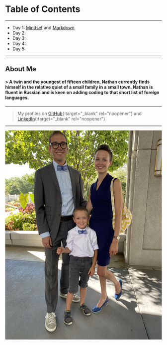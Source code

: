 # Table of Contents  
---
+ Day 1: [Mindset](MINDSET.md) and [Markdown](MARKDOWN.md)
+ Day 2:
+ Day 3:
+ Day 4:
+ Day 5: 
---
## About Me
#### > A twin and the youngest of fifteen children, Nathan currently finds himself in the relative quiet of a small family in a small town. Nathan is fluent in Russian and is keen on adding coding to that short list of foreign languages.
---
> My profiles on [GitHub](https://github.com/nathanrhead){:target="_blank" rel="noopener"} and [LinkedIn](https://www.linkedin.com/in/nathanrheadcox){:target="_blank" rel="noopener"}
---
![Family Photo](F4C0E7A3-ED07-4425-8F28-BF1041F3C49E.jpeg)

